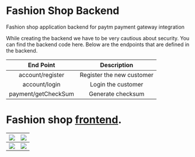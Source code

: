 # Fashion Shop Backend
Fashion shop application backend for paytm payment gateway integration

While creating the backend we have to be very cautious about security. You can find the backend code here. Below are the endpoints that are defined in the backend.

End Point |Description
:-------------------------:|:-------------------------:
 account/register |  Register the new customer
 account/login | Login the customer
 payment/getCheckSum | Generate checksum


# Fashion shop [frontend](https://github.com/amaryadav344/PayTMCheckoutExample).

![](https://www.loopwiki.com/wp-content/uploads/2020/11/Login-screen-min.jpg)  |  ![](https://www.loopwiki.com/wp-content/uploads/2020/11/Fashion-Shop-Home-min.jpg)
:-------------------------:|:-------------------------:
![](https://www.loopwiki.com/wp-content/uploads/2020/11/Fashion-Shop-cart-min.jpg)  |  ![](https://www.loopwiki.com/wp-content/uploads/2020/11/Paytm-Payment-screen-min.jpg)
